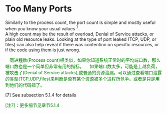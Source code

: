 # Too Many Ports
Similarly to the process count, the port count is simple and mostly useful when you know
your usual values <sup>7</sup>.<br>
A high count may be the result of overload, Denial of Service attacks, or plain old
resource leaks. Looking at the type of port leaked (TCP, UDP, or files) can also help reveal if there was contention on specific resources, or if the code using them is just wrong.
<p></p> <font color="green">
&emsp;同进程数(Process count)相类似，如果你知道系统正常时的平均端口数，那么端口数也是一个简单但非常有用的指标。
&emsp;如果端口数太多，可能是上越负荷，被攻击了(Denial of Service attacks),或普通的资源泄漏。可以通过查看端口泄露的类型(TCP,UDP,files)来判断是否有某个资源被多个进程所竞争。或者是只是用到他们的代码错了。<br>
</font> <p></p>

[7] See subsection 5.1.4 for details
<p></p> <font color="green">
[注7]：更多细节见章节5.1.4<br>
</font> <p></p>
